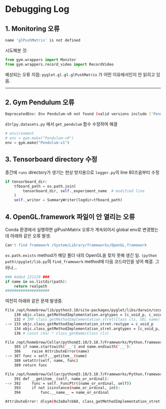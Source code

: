 # Debugging Log

## 1. Monitoring 오류

```bash
name 'glPushMatrix' is not defined
```

시도해본 것:

```python
from gym.wrappers import Monitor
from gym.wrappers.record_video import RecordVideo
```

예상되는 오류 지점: `pyglet.gl.gl.glPushMatrix` 가 어떤 이유에서인지 안 읽히고 있음.

***

## 2. Gym Pendulum 오류

```bash
DeprecatedEnv: Env Pendulum-v0 not found (valid versions include ['Pendulum-v1'])
```

`d3rlpy.datasets.py` 에서 `get_pendulum` 함수 수정하여 해결

```python
# environment
# env = gym.make("Pendulum-v0")
env = gym.make("Pendulum-v1")
```

## 3. Tensorboard directory 수정

중간에 `runs` directory가 생기는 현상 방지용으로 `logger.py`의 line 80즈음부터 수정

```python
if tensorboard_dir:
    tfboard_path = os.path.join(
        tensorboard_dir, self._experiment_name  # modified line
    )
    self._writer = SummaryWriter(logdir=tfboard_path)
```

## 4. OpenGL.framework 파일이 안 열리는 오류

Conda 환경에서 실행하면 glPushMatrix 오류가 계속되어서 global env로 변경했는데 아래와 같은 오류 발생.

```bash
Can't find framework /System/Library/frameworks/OpenGL.framework
```

`os.path.exists` method가 해당 폴더 내의 OpenGL을 찾지 못해 생긴 일.
`(python path)/pyglet/lib.py`의 `find_framework` method에 다음 코드라인을 넣어 해결. 그러나...

```python
### Added 221129 ###
if name in os.listdir(path):
    return realpath
####################
```

여전히 아래와 같은 문제 발생중.

```bash
File /opt/homebrew/lib/python3.10/site-packages/pyglet/libs/darwin/cocoapy/runtime.py:133
    130 objc.class_getMethodImplementation.argtypes = [c_void_p, c_void_p]
    132 # IMP class_getMethodImplementation_stret(Class cls, SEL name)
--> 133 objc.class_getMethodImplementation_stret.restype = c_void_p
    134 objc.class_getMethodImplementation_stret.argtypes = [c_void_p, c_void_p]
    136 # const char * class_getName(Class cls)

File /opt/homebrew/Cellar/python@3.10/3.10.7/Frameworks/Python.framework/Versions/3.10/lib/python3.10/ctypes/__init__.py:387, in CDLL.__getattr__(self, name)
    385 if name.startswith('__') and name.endswith('__'):
    386     raise AttributeError(name)
--> 387 func = self.__getitem__(name)
    388 setattr(self, name, func)
    389 return func

File /opt/homebrew/Cellar/python@3.10/3.10.7/Frameworks/Python.framework/Versions/3.10/lib/python3.10/ctypes/__init__.py:392, in CDLL.__getitem__(self, name_or_ordinal)
    391 def __getitem__(self, name_or_ordinal):
--> 392     func = self._FuncPtr((name_or_ordinal, self))
    393     if not isinstance(name_or_ordinal, int):
    394         func.__name__ = name_or_ordinal

AttributeError: dlsym(0x3a0a7cb68, class_getMethodImplementation_stret): symbol not found
```
